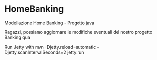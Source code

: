 # HomeBanking

Modellazione Home Banking - Progetto java

Ragazzi, possiamo aggiornare le modifiche eventuali del nostro progetto Banking qua

Run Jetty with mvn -Djetty.reload=automatic -Djetty.scanIntervalSeconds=2 jetty:run
